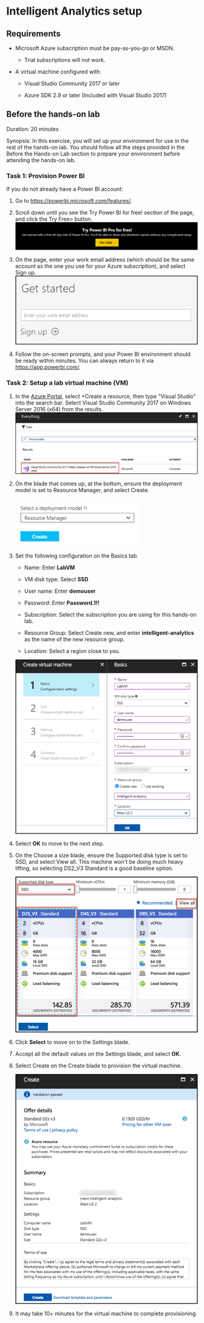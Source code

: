 
# Intelligent Analytics setup

## Requirements

-   Microsoft Azure subscription must be pay-as-you-go or MSDN.

    -   Trial subscriptions will not work.

-   A virtual machine configured with:

    -   Visual Studio Community 2017 or later

    -   Azure SDK 2.9 or later (Included with Visual Studio 2017)



## Before the hands-on lab

Duration: 20 minutes

Synopsis: In this exercise, you will set up your environment for use in the rest of the hands-on lab. You should follow all the steps provided in the Before the Hands-on Lab section to prepare your environment before attending the hands-on lab.

### Task 1: Provision Power BI

If you do not already have a Power BI account:

1.  Go to <https://powerbi.microsoft.com/features/>.

2.  Scroll down until you see the Try Power BI for free! section of the page, and click the Try Free\> button. ![Screenshot of the Power BI Try for free section.](images/Hands-onlabstep-by-step-Intelligentanalyticsimages/media/image3.png "Power BI Try for free section")

3.  On the page, enter your work email address (which should be the same account as the one you use for your Azure subscription), and select Sign up. ![The Get started page has a field for entering your work email address.](images/Hands-onlabstep-by-step-Intelligentanalyticsimages/media/image4.png "Get started page")

4.  Follow the on-screen prompts, and your Power BI environment should be ready within minutes. You can always return to it via <https://app.powerbi.com/>.

### Task 2: Setup a lab virtual machine (VM)

1.  In the [Azure Portal](https://portal.azure.com/), select +Create a resource, then type "Visual Studio" into the search bar. Select Visual Studio Community 2017 on Windows Server 2016 (x64) from the results. ![In the Azure Portal Everything section, under Results, under Name, Visual Studio Community 2017 on Windows Server 2016 is circled.](images/Hands-onlabstep-by-step-Intelligentanalyticsimages/media/image5.png "Azure Portal Everything section")

2.  On the blade that comes up, at the bottom, ensure the deployment model is set to Resource Manager, and select Create.

    ![At the Bottom of the blade, Resource Manager is selected as the deployment model.](images/Hands-onlabstep-by-step-Intelligentanalyticsimages/media/image6.png "Bottom of the blade")

3.  Set the following configuration on the Basics tab.

    -   Name: Enter **LabVM**

    -   VM disk type: Select **SSD**

    -   User name: Enter **demouser**

    -   Password: Enter **Password.1!!**

    -   Subscription: Select the subscription you are using for this hands-on lab.

    -   Resource Group: Select Create new, and enter **intelligent-analytics** as the name of the new resource group.

    -   Location: Select a region close to you. 
    
    ![The Basics blade fields fields display the previously mentioned settings.](images/Hands-onlabstep-by-step-Intelligentanalyticsimages/media/image7.png "Basics blade")

4.  Select **OK** to move to the next step.

5.  On the Choose a size blade, ensure the Supported disk type is set to SSD, and select View all. This machine won't be doing much heavy lifting, so selecting DS2\_V3 Standard is a good baseline option. 

    ![The Choose a size blade has the D2S\_V3 Standard option circled. The circled fields are Supported disk type, which is set to SSD, and the View all button.](images/Hands-onlabstep-by-step-Intelligentanalyticsimages/media/image8.png "Choose a size blade")

6.  Click **Select** to move on to the Settings blade.

1.  Accept all the default values on the Settings blade, and select **OK**.

8.  Select Create on the Create blade to provision the virtual machine. 
  
    ![The Create blade shows that validation passed, and provides the offer details.](images/Hands-onlabstep-by-step-Intelligentanalyticsimages/media/image9.png "Create blade")

9.  It may take 10+ minutes for the virtual machine to complete provisioning.
